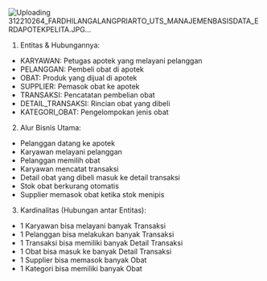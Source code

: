 ![Uploading 312210264_FARDHILANGALANGPRIARTO_UTS_MANAJEMENBASISDATA_ERDAPOTEKPELITA.JPG…]()

1. Entitas & Hubungannya:
- KARYAWAN: Petugas apotek yang melayani pelanggan
- PELANGGAN: Pembeli obat di apotek
- OBAT: Produk yang dijual di apotek
- SUPPLIER: Pemasok obat ke apotek
- TRANSAKSI: Pencatatan pembelian obat
- DETAIL_TRANSAKSI: Rincian obat yang dibeli
- KATEGORI_OBAT: Pengelompokan jenis obat
2. Alur Bisnis Utama:
- Pelanggan datang ke apotek
- Karyawan melayani pelanggan
- Pelanggan memilih obat
- Karyawan mencatat transaksi
- Detail obat yang dibeli masuk ke detail transaksi
- Stok obat berkurang otomatis
- Supplier memasok obat ketika stok menipis
3. Kardinalitas (Hubungan antar Entitas):
- 1 Karyawan bisa melayani banyak Transaksi
- 1 Pelanggan bisa melakukan banyak Transaksi
- 1 Transaksi bisa memiliki banyak Detail Transaksi
- 1 Obat bisa masuk ke banyak Detail Transaksi
- 1 Supplier bisa memasok banyak Obat
- 1 Kategori bisa memiliki banyak Obat
